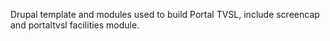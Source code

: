 Drupal template and modules used to build Portal TVSL, include screencap and portaltvsl facilities module.